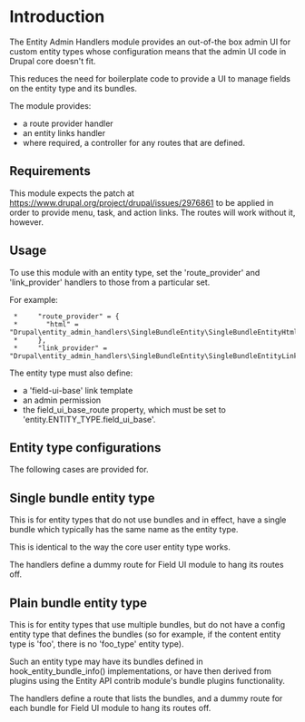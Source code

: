 # Introduction

The Entity Admin Handlers module provides an out-of-the box admin UI for custom
entity types whose configuration means that the admin UI code in Drupal core
doesn't fit.

This reduces the need for boilerplate code to provide a UI to manage fields on
the entity type and its bundles.

The module provides:

- a route provider handler
- an entity links handler
- where required, a controller for any routes that are defined.

## Requirements

This module expects the patch at
https://www.drupal.org/project/drupal/issues/2976861 to be applied in order to
provide menu, task, and action links. The routes will work without it, however.

## Usage

To use this module with an entity type, set the 'route_provider' and
'link_provider' handlers to those from a particular set.

For example:

```
 *     "route_provider" = {
 *       "html" = "Drupal\entity_admin_handlers\SingleBundleEntity\SingleBundleEntityHtmlRouteProvider",
 *     },
 *     "link_provider" = "Drupal\entity_admin_handlers\SingleBundleEntity\SingleBundleEntityLinksProvider",
```

The entity type must also define:

- a 'field-ui-base' link template
- an admin permission
- the field_ui_base_route property, which must be set to
  'entity.ENTITY_TYPE.field_ui_base'.

## Entity type configurations

The following cases are provided for.

## Single bundle entity type

This is for entity types that do not use bundles and in effect, have a single
bundle which typically has the same name as the entity type.

This is identical to the way the core user entity type works.

The handlers define a dummy route for Field UI module to hang its routes off.

## Plain bundle entity type

This is for entity types that use multiple bundles, but do not have a config
entity type that defines the bundles (so for example, if the content entity type
is 'foo', there is no 'foo_type' entity type).

Such an entity type may have its bundles defined in hook_entity_bundle_info()
implementations, or have then derived from plugins using the Entity API contrib
module's bundle plugins functionality.

The handlers define a route that lists the bundles, and a dummy route for each
bundle for Field UI module to hang its routes off.
